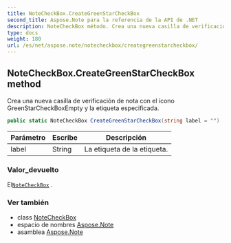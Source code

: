 ```yaml
---
title: NoteCheckBox.CreateGreenStarCheckBox
second_title: Aspose.Note para la referencia de la API de .NET
description: NoteCheckBox método. Crea una nueva casilla de verificación de nota con el ícono GreenStarCheckBoxEmpty y la etiqueta especificada.
type: docs
weight: 180
url: /es/net/aspose.note/notecheckbox/creategreenstarcheckbox/
---
```

## NoteCheckBox.CreateGreenStarCheckBox method

Crea una nueva casilla de verificación de nota con el ícono GreenStarCheckBoxEmpty y la etiqueta especificada.

```csharp
public static NoteCheckBox CreateGreenStarCheckBox(string label = "")
```

| Parámetro | Escribe | Descripción |
| --- | --- | --- |
| label | String | La etiqueta de la etiqueta. |

### Valor_devuelto

El[`NoteCheckBox`](../) .

### Ver también

* class [NoteCheckBox](../)
* espacio de nombres [Aspose.Note](../../notecheckbox/)
* asamblea [Aspose.Note](../../../)


